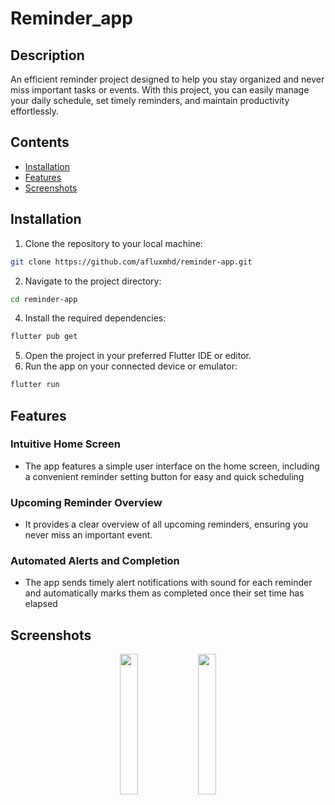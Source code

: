 # Reminder_app


## Description
An efficient reminder project designed to help you stay organized and never miss important tasks or events. With this project, you can easily manage your daily schedule, set timely reminders, and maintain productivity effortlessly.

## Contents
- [Installation](#installation)
- [Features](#features)
- [Screenshots](#screenshots)

## Installation

1. Clone the repository to your local machine:
```bash
git clone https://github.com/afluxmhd/reminder-app.git
```

2. Navigate to the project directory:
```bash
cd reminder-app
```

4. Install the required dependencies:
```bash
flutter pub get
```

5. Open the project in your preferred Flutter IDE or editor.
6. Run the app on your connected device or emulator:
```bash
flutter run
```

## Features

### Intuitive Home Screen
- The app features a simple user interface on the home screen, including a convenient reminder setting button for easy and quick scheduling

###  Upcoming Reminder Overview
- It provides a clear overview of all upcoming reminders, ensuring you never miss an important event.

### Automated Alerts and Completion
- The app sends timely alert notifications with sound for each reminder and automatically marks them as completed once their set time has elapsed


## Screenshots

<p align="center">
  <img src="https://github.com/afluxmhd/reminder-app/assets/93920274/8e1d8750-6a6f-4677-8bfc-26c988558656" width="24%" />
  <img src="https://github.com/afluxmhd/reminder-app/assets/93920274/dc30d3b9-54cd-4eac-84e3-707bf5edc4fa" width="24%" />
</p>




